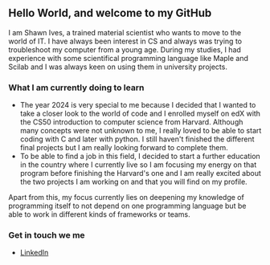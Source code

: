
## Hello World, and welcome to my GitHub

I am Shawn Ives, a trained material scientist who wants to move to the world of IT.
I have always been interest in CS and always was trying to troubleshoot my computer from a young age.
During my studies, I had experience with some scientifical programming language like Maple and Scilab and I was always keen on using them in university projects.

### What I am currently doing to learn

- The year 2024 is very special to me because I decided that I wanted to take a closer look to the world of code and I enrolled myself on edX with the CS50 introduction to computer science from Harvard.
Although many concepts were not unknown to me, I really loved to be able to start coding with C and later with python. I still haven't finished the different final projects but I am really looking forward to complete them.
- To be able to find a job in this field, I decided to start a further education in the country where I currently live so I am focusing my energy on that program before finishing the Harvard's one and I am really excited about the two projects I am working on and that you will find on my profile.


Apart from this, my focus currently lies on deepening my knowledge of programming itself to not depend on one programming language but be able to work in different kinds of frameworks or teams.


### Get in touch we me

- [LinkedIn](https://www.linkedin.com/in/shawn-ives-b8431594/)

<!---
Zirxlos/Zirxlos is a ✨ special ✨ repository because its `README.md` (this file) appears on your GitHub profile.
You can click the Preview link to take a look at your changes.
--->
